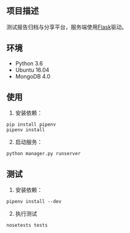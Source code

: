 ## 项目描述

测试报告归档与分享平台，服务端使用[Flask](https://github.com/pallets/flask)驱动。

## 环境

- Python 3.6
- Ubuntu 16.04
- MongoDB 4.0

## 使用

1. 安装依赖：

```
pip install pipenv
pipenv install
```

2. 启动服务：
```
python manager.py runserver
```

## 测试

1. 安装依赖：
```
pipenv install --dev
```

2. 执行测试
```
nosetests tests
```
